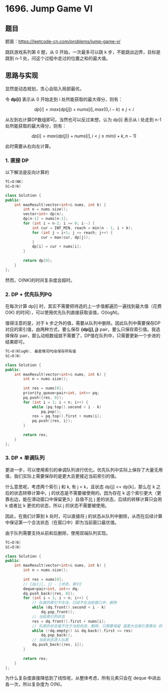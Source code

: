 # 1696. Jump Game VI

## 题目

题面：https://leetcode-cn.com/problems/jump-game-v/

跳跃游戏系列第 6 题，从 0 开始，一次最多可以跳 k 步，不能跳出边界，目标是跳到 n-1 处，问这个过程中走过的位置之和的最大值。

## 思路与实现

显然是动态规划，贪心会陷入局部最优。

令 **dp[i]** 表示从 0 开始走到 i 处所能获取的最大得分，则有：

$$dp[i] = max\{ dp[j] \} + nums[i], max(0, i-k) \leq j < i$$

从左到右计算DP数组即可。当然也可以反过来想，认为 dp[i] 表示从 i 处走到 n-1 处所能获取的最大得分，则有：

$$dp[i] = max\{ dp[j] \} + nums[i], i < j \leq min(i+k, n-1)$$

此时需要从右向左计算。

### 1. 直接 DP

以下解法是反向计算的

``` c++
TC=O(NK)
SC=O(N)

class Solution {
public:
    int maxResult(vector<int>& nums, int k) {
        int n = nums.size();
        vector<int> dp(n);
        dp[n-1] = nums[n-1];
        for (int i = n-2; i >= 0; i--) {
            int cur = INT_MIN, reach = min(n - 1, i + k);
            for (int j = i+1; j <= reach; j++) {
                cur = max(cur, dp[j]);
            }
            dp[i] = cur + nums[i];
        }
        
        return dp[0];
    }
};
```

然而，O(NK)的时间复杂度会超时。

### 2. DP + 优先队列PQ

在每次计算 dp[i] 时，其实不需要把待选的上一步值都遍历一遍找到最大值（花费 O(K) 的时间），可以使用优先队列直接获取该值，O(logN)。

值得注意的是，对于 k 步之外的值，需要从队列中删除。因此队列中需要保存DP对应的索引值，由两种方式，要么保存 **{dp[j], j}** pair，要么只保存索引值。我选择保存 pair，那么动规数组就不需要了，DP值在队列中，只需要更新一个步进的结果即可。

``` c++
TC=O(NlogN), 最差情况PQ会保存所有值
SC=O(N)

class Solution {
public:
    int maxResult(vector<int>& nums, int k) {
        int n = nums.size();
        
        int res = nums[0];
        priority_queue<pair<int, int>> pq;
        pq.push({res, 0});
        for (int i = 1; i < n; i++) {
            while (pq.top().second < i - k)
                pq.pop();
            res = pq.top().first + nums[i];
            pq.push({res, i});
        }
        
        return res;
    }
};
```

### 3. DP + 单调队列

更进一步，可以使用索引的单调队列进行优化。优先队列中实际上保存了大量无用值，我们实际上需要保存的是更大且更接近当前索引的值。

什么意思呢，考虑两个索引 j 和 k, 有 j < k，且状态 dp[j] <= dp[k]，那么在 k 之后的状态转移计算中，j 的状态是不需要被使用的。因为存在 k 这个索引更大（更靠右边，能在滑动窗口中保留更久）且值不比 j 差的状态，后续的转移计算只会用 k 或者比 k 更优的状态，所以 j 的状态不需要被使用。

因此，在我们计算到 k 处时，可以直接将 j 的状态从队列中删除，从而在后续计算中保证第一个合法状态（在窗口中）即为当前窗口最优值。

由于队列需要支持从前和后删除，使用双端队列实现。

``` c++
TC=O(N)
SC=O(N)

class Solution {
public:
    int maxResult(vector<int>& nums, int k) {
        int n = nums.size();
        
        int res = nums[0];
        // {dp[j], j} - {状态，索引}
        deque<pair<int, int>> dq;
        dq.push_back({res, 0});
        for (int i = 1; i < n; i++) {
            // 队首的索引不合法，已经不在当前窗口中，删除
            while (dq.front().second < i - k)
                dq.pop_front();
            // 当前索引的状态
            res = dq.front().first + nums[i];
            // 队尾的状态值不优于当前状态，删除，只需要保留 值更大且索引更靠右 的状态即可
            while (!dq.empty() && dq.back().first <= res)
                dq.pop_back();
            // 当前状态进入队尾
            dq.push_back({res, i});
        }
        
        return res;
    }
};
```
为什么复杂度直接降低到了线性呢，从整体考虑，所有元素只会在 deque 中进出各一次，所以复杂度为 O(N)。
